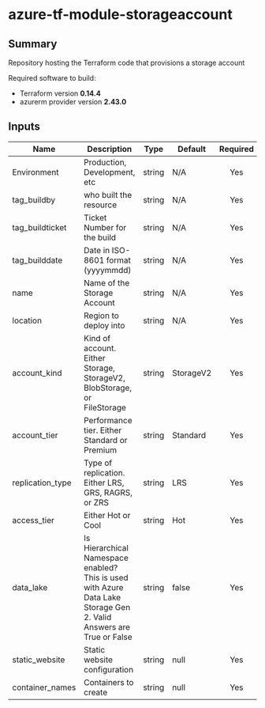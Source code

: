 # azure-tf-module-storageaccount

## Summary

Repository hosting the Terraform code that provisions a storage account

Required software to build:

* Terraform version **0.14.4**
* azurerm provider version **2.43.0**

## Inputs

| Name | Description | Type | Default | Required |
|------|-------------|------|---------|:-----:|
| Environment | Production, Development, etc | string | N/A | Yes |
| tag_buildby | who built the resource | string | N/A | Yes |
| tag_buildticket | Ticket Number for the build | string | N/A | Yes |
| tag_builddate | Date in ISO-8601 format (yyyymmdd) | string | N/A | Yes |
| name | Name of the Storage Account | string | N/A | Yes |
| location | Region to deploy into | string | N/A | Yes |
| account_kind | Kind of account. Either Storage, StorageV2, BlobStorage, or FileStorage | string | StorageV2 | Yes |
| account_tier | Performance tier. Either Standard or Premium | string | Standard | Yes |
| replication_type | Type of replication. Either LRS, GRS, RAGRS, or ZRS | string | LRS | Yes |
| access_tier | Either Hot or Cool | string | Hot | Yes |
| data_lake | Is Hierarchical Namespace enabled? This is used with Azure Data Lake Storage Gen 2. Valid Answers are True or False | string | false | Yes |
| static_website | Static website configuration | string | null | Yes |
| container_names |Containers to create | string | null | Yes |
